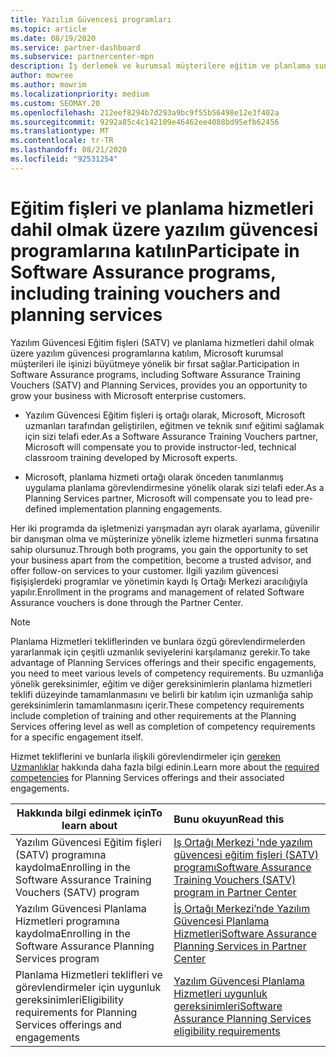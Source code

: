 ```yaml
---
title: Yazılım Güvencesi programları
ms.topic: article
ms.date: 08/19/2020
ms.service: partner-dashboard
ms.subservice: partnercenter-mpn
description: İş derlemek ve kurumsal müşterilere eğitim ve planlama sunmaya yönelik telafi sağlamak için bir yazılım güvencesi programına kaydolun.
author: mowree
ms.author: mowrim
ms.localizationpriority: medium
ms.custom: SEOMAY.20
ms.openlocfilehash: 212eef8294b7d293a9bc9f55b56498e12e3f402a
ms.sourcegitcommit: 9292a85c4c142109e46462ee4088bd95efb62456
ms.translationtype: MT
ms.contentlocale: tr-TR
ms.lasthandoff: 08/21/2020
ms.locfileid: "92531254"
---
```

# <a name="participate-in-software-assurance-programs-including-training-vouchers-and-planning-services"></a><span data-ttu-id="8a0f3-103">Eğitim fişleri ve planlama hizmetleri dahil olmak üzere yazılım güvencesi programlarına katılın</span><span class="sxs-lookup"><span data-stu-id="8a0f3-103">Participate in Software Assurance programs, including training vouchers and planning services</span></span>

<span data-ttu-id="8a0f3-104">Yazılım Güvencesi Eğitim fişleri (SATV) ve planlama hizmetleri dahil olmak üzere yazılım güvencesi programlarına katılım, Microsoft kurumsal müşterileri ile işinizi büyütmeye yönelik bir fırsat sağlar.</span><span class="sxs-lookup"><span data-stu-id="8a0f3-104">Participation in Software Assurance programs, including Software Assurance Training Vouchers (SATV) and Planning Services, provides you an opportunity to grow your business with Microsoft enterprise customers.</span></span> 

- <span data-ttu-id="8a0f3-105">Yazılım Güvencesi Eğitim fişleri iş ortağı olarak, Microsoft, Microsoft uzmanları tarafından geliştirilen, eğitmen ve teknik sınıf eğitimi sağlamak için sizi telafi eder.</span><span class="sxs-lookup"><span data-stu-id="8a0f3-105">As a Software Assurance Training Vouchers partner, Microsoft will compensate you to provide instructor-led, technical classroom training developed by Microsoft experts.</span></span> 

- <span data-ttu-id="8a0f3-106">Microsoft, planlama hizmeti ortağı olarak önceden tanımlanmış uygulama planlama görevlendirmesine yönelik olarak sizi telafi eder.</span><span class="sxs-lookup"><span data-stu-id="8a0f3-106">As a Planning Services partner, Microsoft will compensate you to lead pre-defined implementation planning engagements.</span></span> 

<span data-ttu-id="8a0f3-107">Her iki programda da işletmenizi yarışmadan ayrı olarak ayarlama, güvenilir bir danışman olma ve müşterinize yönelik izleme hizmetleri sunma fırsatına sahip olursunuz.</span><span class="sxs-lookup"><span data-stu-id="8a0f3-107">Through both programs, you gain the opportunity to set your business apart from the competition, become a trusted advisor, and offer follow-on services to your customer.</span></span> <span data-ttu-id="8a0f3-108">İlgili yazılım güvencesi fişişişlerdeki programlar ve yönetimin kaydı Iş Ortağı Merkezi aracılığıyla yapılır.</span><span class="sxs-lookup"><span data-stu-id="8a0f3-108">Enrollment in the programs and management of related Software Assurance vouchers is done through the Partner Center.</span></span>

> [!NOTE]
> <span data-ttu-id="8a0f3-109">Planlama Hizmetleri tekliflerinden ve bunlara özgü görevlendirmelerden yararlanmak için çeşitli uzmanlık seviyelerini karşılamanız gerekir.</span><span class="sxs-lookup"><span data-stu-id="8a0f3-109">To take advantage of Planning Services offerings and their specific engagements, you need to meet various levels of competency requirements.</span></span> <span data-ttu-id="8a0f3-110">Bu uzmanlığa yönelik gereksinimler, eğitim ve diğer gereksinimlerin planlama hizmetleri teklifi düzeyinde tamamlanmasını ve belirli bir katılım için uzmanlığa sahip gereksinimlerin tamamlanmasını içerir.</span><span class="sxs-lookup"><span data-stu-id="8a0f3-110">These competency requirements include completion of training and other requirements at the Planning Services offering level as well as completion of competency requirements for a specific engagement itself.</span></span>  
>
> <span data-ttu-id="8a0f3-111">Hizmet tekliflerini ve bunlarla ilişkili görevlendirmeler için [gereken Uzmanlıklar](software-assurance-dps-requirements.md) hakkında daha fazla bilgi edinin.</span><span class="sxs-lookup"><span data-stu-id="8a0f3-111">Learn more about the [required competencies](software-assurance-dps-requirements.md) for Planning Services offerings and their associated engagements.</span></span>


|<span data-ttu-id="8a0f3-112">**Hakkında bilgi edinmek için**</span><span class="sxs-lookup"><span data-stu-id="8a0f3-112">**To learn about**</span></span>   |<span data-ttu-id="8a0f3-113">**Bunu okuyun**</span><span class="sxs-lookup"><span data-stu-id="8a0f3-113">**Read this**</span></span>   |
|--------------------------|:------------------|
|<span data-ttu-id="8a0f3-114">Yazılım Güvencesi Eğitim fişleri (SATV) programına kaydolma</span><span class="sxs-lookup"><span data-stu-id="8a0f3-114">Enrolling in the Software Assurance Training Vouchers (SATV) program</span></span>  | [<span data-ttu-id="8a0f3-115">Iş Ortağı Merkezi 'nde yazılım güvencesi eğitim fişleri (SATV) programı</span><span class="sxs-lookup"><span data-stu-id="8a0f3-115">Software Assurance Training Vouchers (SATV) program in Partner Center</span></span>](software-assurance-satv.md)|
|<span data-ttu-id="8a0f3-116">Yazılım Güvencesi Planlama Hizmetleri programına kaydolma</span><span class="sxs-lookup"><span data-stu-id="8a0f3-116">Enrolling in the Software Assurance Planning Services program</span></span> | [<span data-ttu-id="8a0f3-117">İş Ortağı Merkezi’nde Yazılım Güvencesi Planlama Hizmetleri</span><span class="sxs-lookup"><span data-stu-id="8a0f3-117">Software Assurance Planning Services in Partner Center</span></span>](software-assurance-dps.md) |
|<span data-ttu-id="8a0f3-118">Planlama Hizmetleri teklifleri ve görevlendirmeler için uygunluk gereksinimleri</span><span class="sxs-lookup"><span data-stu-id="8a0f3-118">Eligibility requirements for Planning Services offerings and engagements</span></span>  | [<span data-ttu-id="8a0f3-119">Yazılım Güvencesi Planlama Hizmetleri uygunluk gereksinimleri</span><span class="sxs-lookup"><span data-stu-id="8a0f3-119">Software Assurance Planning Services eligibility requirements</span></span>](software-assurance-dps-requirements.md)  |